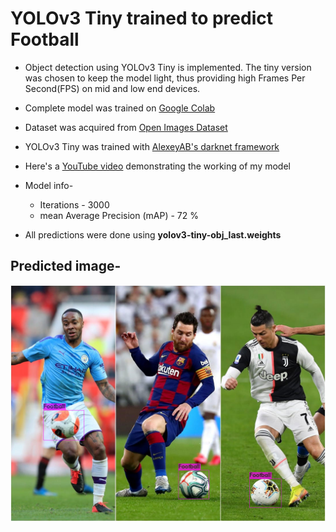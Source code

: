 # YOLOv3 Tiny trained to predict Football

* Object detection using YOLOv3 Tiny is implemented. The tiny version was chosen to keep the model light, thus providing high Frames Per Second(FPS) on mid and low end devices.
* Complete model was trained on [Google Colab](https://colab.research.google.com/)
* Dataset was acquired from [Open Images Dataset](https://storage.googleapis.com/openimages/web/index.html)
* YOLOv3 Tiny was trained with [AlexeyAB's darknet framework](https://github.com/AlexeyAB/darknet)
* Here's a [YouTube video](https://www.youtube.com/watch?v=ebb8ARu8UX8&t=188s) demonstrating the working of my model


* Model info-
  * Iterations - 3000
  * mean Average Precision (mAP) - 72 %
* All predictions were done using **yolov3-tiny-obj_last.weights**

## Predicted image-
![Predicted Image](https://raw.githubusercontent.com/harshkc03/yolov3-tiny-football/master/Predicted%20images/predictions_f3.jpg)

